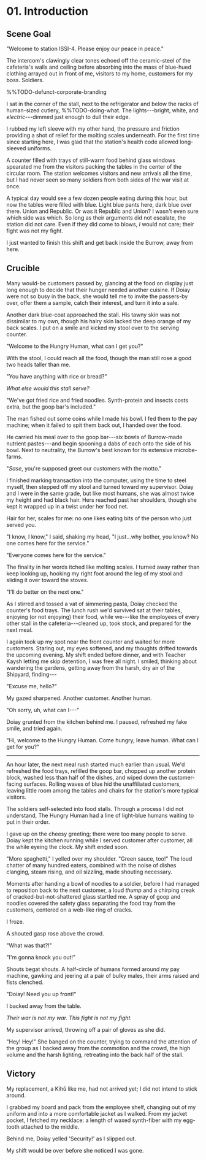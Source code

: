 # 01. Introduction

<!-- Dynamite Proactive -->

## Scene Goal

"Welcome to station ISSI-4.
Please enjoy our peace in peace."

The intercom's clawingly clear tones echoed off the ceramic-steel of the cafeteria's walls and ceiling before absorbing into the mass of blue-hued clothing arrayed out in front of me, visitors to my home, customers for my boss.
Soldiers.

%%TODO-defunct-corporate-branding

I sat in the corner of the stall, next to the refrigerator and below the racks of human-sized cutlery, %%TODO-doing-what.
The lights---bright, white, and _electric_---dimmed just enough to dull their edge.

I rubbed my left sleeve with my other hand, the pressure and friction providing a shot of relief for the molting scales underneath.
For the first time since starting here, I was glad that the station's health code allowed long-sleeved uniforms.

A counter filled with trays of still-warm food behind glass windows spearated me from the visitors packing the tables in the center of the circular room.
The station welcomes visitors and new arrivals all the time, but I had never seen so many soldiers from both sides of the war visit at once.

A typical day would see a few dozen people eating during this hour, but now the tables were filled with blue.
Light blue pants here, dark blue over there.
Union and Republic.
Or was it Republic and Union?
I wasn't even sure which side was which.
So long as their arguments did not escalate, the station did not care.
Even if they did come to blows, _I_ would not care; their fight was not my fight.

I just wanted to finish this shift and get back inside the Burrow, away from here.

## Crucible

Many would-be customers passed by, glancing at the food on display just long enough to decide that their hunger needed another cuisine.
If Doiay were not so busy in the back, she would tell me to invite the passers-by over, offer them a sample, catch their interest, and turn it into a sale.

Another dark blue-coat approached the stall.
His tawny skin was not dissimilar to my own, though his hairy skin lacked the deep orange of my back scales.
I put on a smile and kicked my stool over to the serving counter.

"Welcome to the Hungry Human, what can I get you?"

With the stool, I could reach all the food, though the man still rose a good two heads taller than me.

"You have anything with rice or bread?"

_What else would this stall serve?_

"We've got fried rice and fried noodles.
Synth-protein and insects costs extra, but the goop bar's included."

The man fished out some coins while I made his bowl.
I fed them to the pay machine; when it failed to spit them back out, I handed over the food.

He carried his meal over to the goop bar---six bowls of Burrow-made nutrient pastes---and begin spooning a dabs of each onto the side of his bowl.
Next to neutrality, the Burrow's best known for its extensive microbe-farms.

"_Sase_, you're supposed greet our customers with the motto."

I finished marking transaction into the computer, using the time to steel myself, then stepped off my stool and turned toward my supervisor.
Doiay and I were in the same grade, but like most humans, she was almost twice my height and had black hair.
Hers reached past her shoulders, though she kept it wrapped up in a twist under her food net.

Hair for her, scales for me: no one likes eating bits of the person who just served you.

"I know, I know," I said, shaking my head, "I just...why bother, you know?
No one comes here for the service."

"Everyone comes here for the service."

The finality in her words itched like molting scales.
I turned away rather than keep looking up, hooking my right foot around the leg of my stool and sliding it over toward the stoves.

"I'll do better on the next one."

As I stirred and tossed a vat of simmering pasta, Doiay checked the counter's food trays.
The lunch rush we'd survived sat at their tables, enjoying (or not enjoying) their food, while we---like the employees of every other stall in the cafeteria---cleaned up, took stock, and prepared for the next meal.

I again took up my spot near the front counter and waited for more customers.
Staring out, my eyes softened, and my thoughts drifted towards the upcoming evening.
My shift ended before dinner, and with Teacher Kaysh letting me skip detention, I was free all night.
I smiled, thinking about wandering the gardens, getting away from the harsh, dry air of the Shipyard, finding---

"Excuse me, hello?"

My gazed sharpened.
Another customer.
Another human.

"Oh sorry, uh, what can I---"

Doiay grunted from the kitchen behind me.
I paused, refreshed my fake smile, and tried again.

"Hi, welcome to the Hungry Human.
Come hungry, leave human.
What can I get for you?"

****

An hour later, the next meal rush started much earlier than usual.
We'd refreshed the food trays, refilled the goop bar, chopped up another protein block, washed less than half of the dishes, and wiped down the customer-facing surfaces.
Rolling waves of blue hid the unaffiliated customers, leaving little room among the tables and chairs for the station's more typical visitors.

The soldiers self-selected into food stalls.
Through a process I did not understand, The Hungry Human had a line of light-blue humans waiting to put in their order.

I gave up on the cheesy greeting; there were too many people to serve.
Doiay kept the kitchen running while I served customer after customer, all the while eyeing the clock.
My shift ended soon.

"More spaghetti," I yelled over my shoulder.
"Green sauce, too!" The loud chatter of many hundred eaters, combined with the noise of dishes clanging, steam rising, and oil sizzling, made shouting necessary.

Moments after handing a bowl of noodles to a soldier, before I had managed to reposition back to the next customer, a loud *thump* and a chirping creak of cracked-but-not-shattered glass startled me.
A spray of goop and noodles covered the safety glass separating the food tray from the customers, centered on a web-like ring of cracks.

I froze.

A shouted gasp rose above the crowd.

"What was that?!"

"I'm gonna knock you out!"

Shouts begat shouts.
A half-circle of humans formed around my pay machine, gawking and jeering at a pair of bulky males, their arms raised and fists clenched.

"Doiay! Need you up front!"

I backed away from the table.

_Their war is not my war.
This fight is not my fight._

My supervisor arrived, throwing off a pair of gloves as she did.

"Hey! Hey!" She banged on the counter, trying to command the attention of the group as I backed away from the commotion and the crowd, the high volume and the harsh lighting, retreating into the back half of the stall.

## Victory

My replacement, a Kihǔ like me, had not arrived yet; I did not intend to stick around.

I grabbed my board and pack from the employee shelf, changing out of my uniform and into a more comfortable jacket as I walked. From my jacket pocket, I fetched my necklace: a length of waxed synth-fiber with my egg-tooth attached to the middle.

Behind me, Doiay yelled 'Security!' as I slipped out.

My shift would be over before she noticed I was gone.